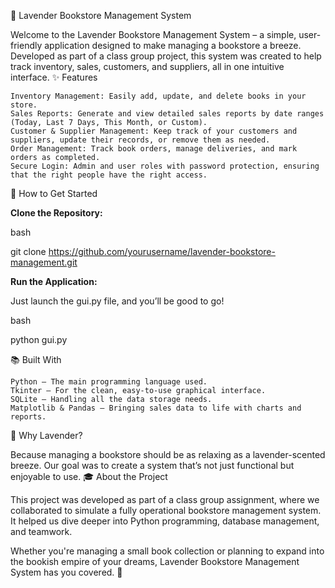 🌸 Lavender Bookstore Management System

Welcome to the Lavender Bookstore Management System – a simple, user-friendly application designed to make managing a bookstore a breeze. Developed as part of a class group project, this system was created to help track inventory, sales, customers, and suppliers, all in one intuitive interface.
✨ Features

    Inventory Management: Easily add, update, and delete books in your store.
    Sales Reports: Generate and view detailed sales reports by date ranges (Today, Last 7 Days, This Month, or Custom).
    Customer & Supplier Management: Keep track of your customers and suppliers, update their records, or remove them as needed.
    Order Management: Track book orders, manage deliveries, and mark orders as completed.
    Secure Login: Admin and user roles with password protection, ensuring that the right people have the right access.

📖 How to Get Started

**Clone the Repository:**

bash

git clone https://github.com/yourusername/lavender-bookstore-management.git

**Run the Application:**

Just launch the gui.py file, and you’ll be good to go!

bash

python gui.py

📚 Built With

    Python – The main programming language used.
    Tkinter – For the clean, easy-to-use graphical interface.
    SQLite – Handling all the data storage needs.
    Matplotlib & Pandas – Bringing sales data to life with charts and reports.

🌟 Why Lavender?

Because managing a bookstore should be as relaxing as a lavender-scented breeze. Our goal was to create a system that’s not just functional but enjoyable to use.
🎓 About the Project

This project was developed as part of a class group assignment, where we collaborated to simulate a fully operational bookstore management system. It helped us dive deeper into Python programming, database management, and teamwork.

Whether you're managing a small book collection or planning to expand into the bookish empire of your dreams, Lavender Bookstore Management System has you covered. 🌿
